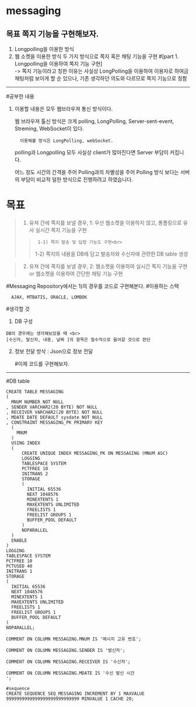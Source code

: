 # messaging
## 목표 쪽지 기능을 구현해보자.
1) Longpolling을 이용한 방식
2) 웹 소켓을 이용한 방식
   두 가지 방식으로 쪽지 혹은 채팅 기능을 구현
#[part 1. Longpolling을 이용하여 쪽지 기능 구현] <br>
-> 쪽지 기능이라고 칭한 이유는 사실상 LongPolling을 이용하여 이용자로 하여금 채팅처럼 보이게 할 순 있으나, 기존 생각하던 의도와 다르므로 쪽지 기능으로 칭함
<hr>
#공부한 내용

   1) 이용할 내용은 모두 웹브라우져 통신 방식이다.
      
      웹 브라우져 톨신 방식은 크게 polling, LongPolling, Server-sent-event, Streming, WebSocket이 있다.<br>
      
            이용해볼 방식은 LongPolling, webSocket.
         
      polling과 Longpolling 모두 사실상 client가 많아진다면 Server 부담이 커집니다. <br>
      
      어느 정도 시간의 간격을 주어 Polling과의 차별성을 주어 Polling 방식 보다는 서버의 부담이 비교적 덜한 방식으로 진행하려고 하였습니다.<br>


# 목표
  > 1) 유져 간에 쪽지를 보낼 경우, 1: 우선 웹소켓을 이용하지 않고, 롱폴링으로 유사 실시간 쪽지 기능을 구현<br>
   >   >      1-1) 쪽지 발송 및 답장 기능도 구현<br>
   >   >1-2) 쪽지의 내용을 DB에 담고 발송자와 수신자에 관련한 DB table 생성<br>
   
  > 2) 유져 간에 쪽지를 보낼 경우, 2: 웹소켓을 이용하여 실시간 쪽지 기능을 구현 or 웹소켓을 이용하여 간단한 채팅 기능 구현  

#Messaging Repository에서는 1)의 경우를 코드로 구현해본다.
#이용하는 스택

      AJAX, MTBATIS, ORACLE, LOMBOK
     
#생각할 것<br>
   1) DB 구성
   ```
DB의 경우에는 생각해보았을 때 <br>
[수신자, 발신자, 내용, 날짜 ]의 항목은 필수적으로 들어갈 것으로 판단
```
   2) 정보 전달 방삭 : Json으로 정보 전달

      #이제 코드를 구현해보자.
<hr>

#DB table 
```
CREATE TABLE MESSAGING 
(
  MNUM NUMBER NOT NULL 
, SENDER VARCHAR2(20 BYTE) NOT NULL 
, RECEIVER VARCHAR2(20 BYTE) NOT NULL 
, MDATE DATE DEFAULT sysdate NOT NULL 
, CONSTRAINT MESSAGING_PK PRIMARY KEY 
  (
    MNUM 
  )
  USING INDEX 
  (
      CREATE UNIQUE INDEX MESSAGING_PK ON MESSAGING (MNUM ASC) 
      LOGGING 
      TABLESPACE SYSTEM 
      PCTFREE 10 
      INITRANS 2 
      STORAGE 
      ( 
        INITIAL 65536 
        NEXT 1048576 
        MINEXTENTS 1 
        MAXEXTENTS UNLIMITED 
        FREELISTS 1 
        FREELIST GROUPS 1 
        BUFFER_POOL DEFAULT 
      ) 
      NOPARALLEL 
  )
  ENABLE 
) 
LOGGING 
TABLESPACE SYSTEM 
PCTFREE 10 
PCTUSED 40 
INITRANS 1 
STORAGE 
( 
  INITIAL 65536 
  NEXT 1048576 
  MINEXTENTS 1 
  MAXEXTENTS UNLIMITED 
  FREELISTS 1 
  FREELIST GROUPS 1 
  BUFFER_POOL DEFAULT 
) 
NOPARALLEL;

COMMENT ON COLUMN MESSAGING.MNUM IS '메시지 고유 번호';

COMMENT ON COLUMN MESSAGING.SENDER IS '발신자';

COMMENT ON COLUMN MESSAGING.RECEIVER IS '수신자';

COMMENT ON COLUMN MESSAGING.MDATE IS '수신 발신 시간
';

#sequence
CREATE SEQUENCE SEQ_MESSAGING INCREMENT BY 1 MAXVALUE 9999999999999999999999999999 MINVALUE 1 CACHE 20;



```
      
      


